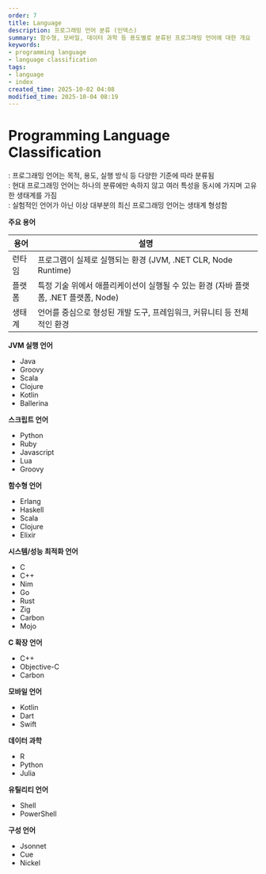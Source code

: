 ```yaml
---
order: 7
title: Language
description: 프로그래밍 언어 분류 (인덱스)
summary: 함수형, 모바일, 데이터 과학 등 용도별로 분류된 프로그래밍 언어에 대한 개요
keywords:
- programming language
- language classification
tags:
- language
- index
created_time: 2025-10-02 04:08
modified_time: 2025-10-04 08:19
---
```


# Programming Language Classification
: 프로그래밍 언어는 목적, 용도, 실행 방식 등 다양한 기준에 따라 분류됨  
: 현대 프로그래밍 언어는 하나의 분류에만 속하지 않고 여러 특성을 동시에 가지며 고유한 생태계를 가짐  
: 실험적인 언어가 아닌 이상 대부분의 최신 프로그래밍 언어는 생태계 형성함  

**주요 용어**

용어 | 설명
---|---
런타임 | 프로그램이 실제로 실행되는 환경 (JVM, .NET CLR, Node Runtime)
플랫폼 | 특정 기술 위에서 애플리케이션이 실행될 수 있는 환경 (자바 플랫폼, .NET 플랫폼, Node)
생태계 | 언어를 중심으로 형성된 개발 도구, 프레임워크, 커뮤니티 등 전체적인 환경


**JVM 실행 언어**
- Java
- Groovy
- Scala
- Clojure
- Kotlin
- Ballerina

**스크립트 언어**
- Python
- Ruby
- Javascript
- Lua
- Groovy

**함수형 언어**
- Erlang
- Haskell
- Scala
- Clojure
- Elixir

**시스템/성능 최적화 언어**
- C
- C++
- Nim
- Go
- Rust
- Zig
- Carbon
- Mojo

**C 확장 언어**
- C++
- Objective-C
- Carbon

**모바일 언어**
- Kotlin
- Dart
- Swift

**데이터 과학**
- R
- Python
- Julia

**유틸리티 언어**
- Shell
- PowerShell

**구성 언어**
- Jsonnet
- Cue
- Nickel
